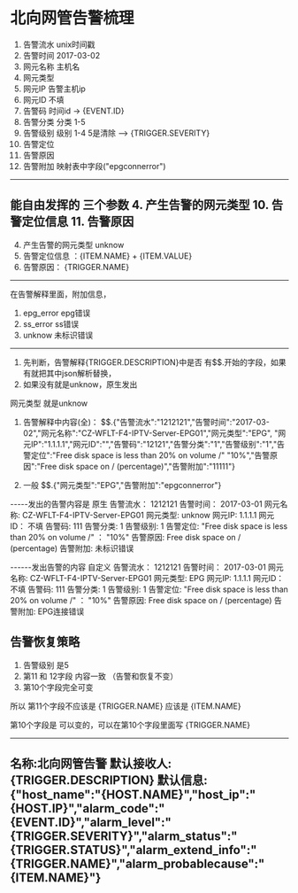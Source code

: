 # 北向网管告警梳理

1. 告警流水  unix时间戳
2. 告警时间 2017-03-02
3. 网元名称 主机名 
4. 网元类型 
5. 网元IP 告警主机ip
6. 网元ID 不填
7. 告警码  时间id -> {EVENT.ID}
8. 告警分类 分类 1-5
9. 告警级别 级别 1-4 5是清除   --> {TRIGGER.SEVERITY}
10. 告警定位 
11. 告警原因
12. 告警附加 映射表中字段("epgconnerror")

------------
能自由发挥的 三个参数
4. 产生告警的网元类型 
10. 告警定位信息 
11. 告警原因
--------
4. 产生告警的网元类型  unknow
10. 告警定位信息 ：{ITEM.NAME} + {ITEM.VALUE}
11. 告警原因： {TRIGGER.NAME}

---------
在告警解释里面，附加信息，
1. epg_error  epg错误
2. ss_error ss错误
3. unknow  未标识错误
-----------------
1. 先判断，告警解释{TRIGGER.DESCRIPTION}中是否 有$$.开始的字段，如果有就把其中json解析替换，
2. 如果没有就是unknow，原生发出

网元类型  就是unknow

1. 告警解释中内容(全)：
$$.{"告警流水":"1212121","告警时间":"2017-03-02","网元名称":"CZ-WFLT-F4-IPTV-Server-EPG01","网元类型":"EPG", "网元IP":"1.1.1.1","网元ID":"","告警码":"12121","告警分类":"1","告警级别":"1","告警定位":"Free disk space is less than 20% on volume /" "10%","告警原因":"Free disk space on / (percentage)","告警附加":"11111"}

2. 一般
$$.{"网元类型":"EPG","告警附加":"epgconnerror"}

-----发出的告警内容是 原生
告警流水： 1212121
告警时间： 2017-03-01
网元名称: CZ-WFLT-F4-IPTV-Server-EPG01 
网元类型: unknow 
网元IP: 1.1.1.1
网元ID： 不填
告警码: 111
告警分类: 1
告警级别: 1
告警定位: "Free disk space is less than 20% on volume /" ： "10%" 
告警原因: Free disk space on / (percentage)
告警附加: 未标识错误

------发出告警的内容 自定义
告警流水： 1212121
告警时间： 2017-03-01
网元名称: CZ-WFLT-F4-IPTV-Server-EPG01 
网元类型: EPG 
网元IP: 1.1.1.1
网元ID： 不填
告警码: 111
告警分类: 1
告警级别: 1
告警定位: "Free disk space is less than 20% on volume /" ： "10%" 
告警原因: Free disk space on / (percentage)
告警附加: EPG连接错误


## 告警恢复策略

1. 告警级别 是5 
2. 第11 和 12字段 内容一致 （告警和恢复不变）
3. 第10个字段完全可变

所以 第11个字段不应该是 {TRIGGER.NAME}  应该是 {ITEM.NAME}

第10个字段是 可以变的，可以在第10个字段里面写 {TRIGGER.NAME} 



--------------
名称:北向网管告警
默认接收人:{TRIGGER.DESCRIPTION}
默认信息:
{"host_name":"{HOST.NAME}","host_ip":"{HOST.IP}","alarm_code":"{EVENT.ID}","alarm_level":"{TRIGGER.SEVERITY}","alarm_status":"{TRIGGER.STATUS}","alarm_extend_info":"{TRIGGER.NAME}","alarm_probablecause":"{ITEM.NAME}"}
--------------------------